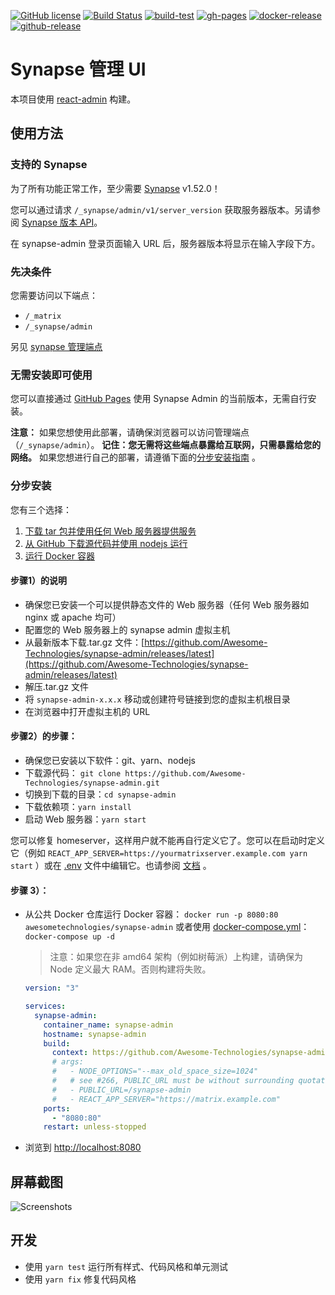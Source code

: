 [![GitHub license](https://img.shields.io/github/license/Awesome-Technologies/synapse-admin)](https://github.com/Awesome-Technologies/synapse-admin/blob/master/LICENSE) [![Build Status](https://api.travis-ci.com/Awesome-Technologies/synapse-admin.svg?branch=master)](https://app.travis-ci.com/github/Awesome-Technologies/synapse-admin) [![build-test](https://github.com/Awesome-Technologies/synapse-admin/actions/workflows/build-test.yml/badge.svg)](https://github.com/Awesome-Technologies/synapse-admin/actions/workflows/build-test.yml) [![gh-pages](https://github.com/Awesome-Technologies/synapse-admin/actions/workflows/edge_ghpage.yml/badge.svg)](https://awesome-technologies.github.io/synapse-admin/) [![docker-release](https://github.com/Awesome-Technologies/synapse-admin/actions/workflows/docker-release.yml/badge.svg)](https://hub.docker.com/r/awesometechnologies/synapse-admin) [![github-release](https://github.com/Awesome-Technologies/synapse-admin/actions/workflows/github-release.yml/badge.svg)](https://github.com/Awesome-Technologies/synapse-admin/releases)

# Synapse 管理 UI

本项目使用 [react-admin](https://marmelab.com/react-admin/) 构建。

## 使用方法

### 支持的 Synapse

为了所有功能正常工作，至少需要 [Synapse](https://github.com/matrix-org/synapse) v1.52.0！

您可以通过请求 `/_synapse/admin/v1/server_version` 获取服务器版本。另请参阅 [Synapse 版本 API](https://matrix-org.github.io/synapse/develop/admin_api/version_api.html)。

在 synapse-admin 登录页面输入 URL 后，服务器版本将显示在输入字段下方。

### 先决条件

您需要访问以下端点：

*   `/_matrix`
*   `/_synapse/admin`

另见 [synapse 管理端点](https://matrix-org.github.io/synapse/develop/reverse_proxy.html#synapse-administration-endpoints)

### 无需安装即可使用

您可以直接通过 [GitHub Pages](https://awesome-technologies.github.io/synapse-admin/) 使用 Synapse Admin 的当前版本，无需自行安装。

**注意：** 如果您想使用此部署，请确保浏览器可以访问管理端点（`/_synapse/admin`）。 **记住：您无需将这些端点暴露给互联网，只需暴露给您的网络。** 如果您想进行自己的部署，请遵循下面的[分步安装指南](#step-by-step-install) 。

### 分步安装

您有三个选择：

1.  [下载 tar 包并使用任何 Web 服务器提供服务](#steps-for-1)
2.  [从 GitHub 下载源代码并使用 nodejs 运行](#steps-for-2)
3.  [运行 Docker 容器](#steps-for-3)

#### 步骤1）的说明

*   确保您已安装一个可以提供静态文件的 Web 服务器（任何 Web 服务器如 nginx 或 apache 均可）
*   配置您的 Web 服务器上的 synapse admin 虚拟主机
*   从最新版本下载.tar.gz 文件：[https://github.com/Awesome-Technologies/synapse-admin/releases/latest](https://github.com/Awesome-Technologies/synapse-admin/releases/latest)
*   解压.tar.gz 文件
*   将 `synapse-admin-x.x.x` 移动或创建符号链接到您的虚拟主机根目录
*   在浏览器中打开虚拟主机的 URL

#### 步骤2）的步骤：

*   确保您已安装以下软件：git、yarn、nodejs
*   下载源代码： `git clone https://github.com/Awesome-Technologies/synapse-admin.git`
*   切换到下载的目录：`cd synapse-admin`
*   下载依赖项：`yarn install`
*   启动 Web 服务器：`yarn start`

您可以修复 homeserver，这样用户就不能再自行定义它了。您可以在启动时定义它（例如 `REACT_APP_SERVER=https://yourmatrixserver.example.com yarn start` ）或在 [.env](.env) 文件中编辑它。也请参阅 [文档](https://create-react-app.dev/docs/adding-custom-environment-variables/) 。

#### 步骤 3）：

*   从公共 Docker 仓库运行 Docker 容器： `docker run -p 8080:80 awesometechnologies/synapse-admin` 或者使用 [docker-compose.yml](docker-compose.yml)：`docker-compose up -d`
    
    > 注意：如果您在非 amd64 架构（例如树莓派）上构建，请确保为 Node 定义最大 RAM。否则构建将失败。
    
    ```yml
    version: "3"
    
    services:
      synapse-admin:
        container_name: synapse-admin
        hostname: synapse-admin
        build:
          context: https://github.com/Awesome-Technologies/synapse-admin.git
          # args:
          #   - NODE_OPTIONS="--max_old_space_size=1024"
          #   # see #266, PUBLIC_URL must be without surrounding quotation marks
          #   - PUBLIC_URL=/synapse-admin
          #   - REACT_APP_SERVER="https://matrix.example.com"
        ports:
          - "8080:80"
        restart: unless-stopped
    ```
    
*   浏览到 [http://localhost:8080](http://localhost:8080)
    

## 屏幕截图

![Screenshots](./screenshots.jpg)

## 开发

*   使用 `yarn test` 运行所有样式、代码风格和单元测试
*   使用 `yarn fix` 修复代码风格